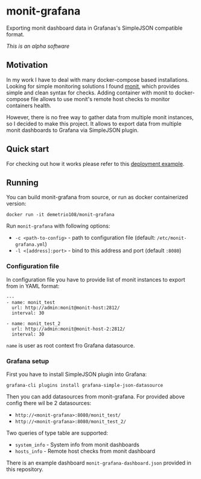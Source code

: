 # monit-grafana

Exporting monit dashboard data in Grafanas's SimpleJSON compatible format.

*This is an alpha software*

## Motivation

In my work I have to deal with many docker-compose based installations. Looking for simple monitoring solutions I found 
[monit](https://mmonit.com/monit/), which provides simple and clean syntax for checks. Adding container with monit to 
docker-compose file allows to use monit's remote host checks to monitor containers health.

However, there is no free way to gather data from multiple monit instances, so I decided to make this project. It allows 
to export data from multiple monit dashboards to Grafana via SimpleJSON plugin.

## Quick start

For checking out how it works please refer to this [deployment example](https://github.com/monit-grafana-example).

## Running

You can build monit-grafana from source, or run as docker containerized version:
```
docker run -it demetrio108/monit-grafana
```

Run `monit-grafana` with following options:
* `-c <path-to-config>` - path to configuration file (default: `/etc/monit-grafana.yml`)
* `-l <[address]:port>` - bind to this address and port (default `:8080`)

### Configuration file

In configuration file you have to provide list of monit instances to export from in YAML format:
 ```
 ---
 - name: monit_test
   url: http://admin:monit@monit-host:2812/
   interval: 30

 - name: monit_test_2
   url: http://admin:monit@monit-host-2:2812/
   interval: 30
 ```

 `name` is user as root context fro Grafana datasource.

### Grafana setup

First you have to install SimpleJSON plugin into Grafana:
```
grafana-cli plugins install grafana-simple-json-datasource
```

Then you can add datasources from monit-grafana. For provided above config there wil be 2 datasources:
* `http://<monit-grafana>:8080/monit_test/`
* `http://<monit-grafana>:8080/monit_test_2/`

Two queries of type table are supported:
* `system_info` - System info from monit dashboards
* `hosts_info` - Remote host checks from monit dashboard

There is an example dashboard `monit-grafana-dashboard.json` provided in this repository.
